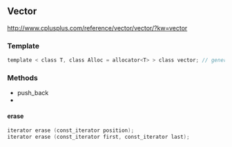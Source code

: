 ## Vector
<http://www.cplusplus.com/reference/vector/vector/?kw=vector>

### Template
```c
template < class T, class Alloc = allocator<T> > class vector; // generic template
```

### Methods

- push_back
- 

#### erase
```c
iterator erase (const_iterator position);
iterator erase (const_iterator first, const_iterator last);
```

